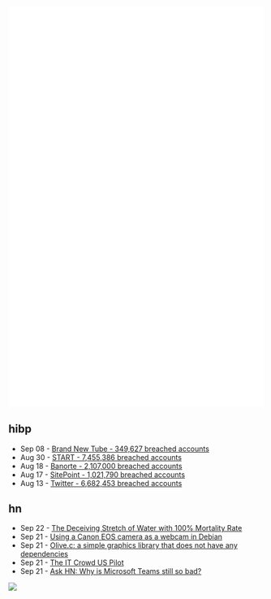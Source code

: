 ![Metrics](https://raw.githubusercontent.com/phixion/phixion/master/metrics.svg)

## hibp

<!--
for https://github.com/phixion/phixion/blob/main/.github/workflows/feeds.yml
-->
<!--START_SECTION:haveibeenpwnd-->
- Sep 08 - [Brand New Tube - 349,627 breached accounts](https://haveibeenpwned.com/PwnedWebsites#BrandNewTube)
- Aug 30 - [START - 7,455,386 breached accounts](https://haveibeenpwned.com/PwnedWebsites#Start)
- Aug 18 - [Banorte - 2,107,000 breached accounts](https://haveibeenpwned.com/PwnedWebsites#Banorte)
- Aug 17 - [SitePoint - 1,021,790 breached accounts](https://haveibeenpwned.com/PwnedWebsites#SitePoint)
- Aug 13 - [Twitter - 6,682,453 breached accounts](https://haveibeenpwned.com/PwnedWebsites#Twitter)
<!--END_SECTION:haveibeenpwnd-->

## hn

<!--
for https://github.com/phixion/phixion/blob/main/.github/workflows/feeds.yml
-->
<!--START_SECTION:hn-->
- Sep 22 - [The Deceiving Stretch of Water with 100% Mortality Rate](https://the-yorkshireman.com/the-strid/)
- Sep 21 - [Using a Canon EOS camera as a webcam in Debian](https://www.schlachter.xyz/projects/debian-dslr-webcam-with-secure-boot)
- Sep 21 - [Olive.c: a simple graphics library that does not have any dependencies](https://tsoding.org/olive.c/)
- Sep 21 - [The IT Crowd US Pilot](https://archive.org/details/the-it-crowd-us-pilot)
- Sep 21 - [Ask HN: Why is Microsoft Teams still so bad?](https://news.ycombinator.com/item?id=32932137)
<!--END_SECTION:hn-->

<!--
for https://yhype.me
-->
![](https://hit.yhype.me/github/profile?user_id=13013670)
